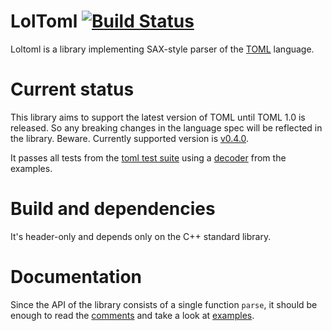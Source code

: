 LolToml [![Build Status](https://travis-ci.org/andrusha97/loltoml.svg?branch=master)](https://travis-ci.org/andrusha97/loltoml)
=======
Loltoml is a library implementing SAX-style parser of the [TOML](https://github.com/toml-lang/toml) language.

Current status
==============
This library aims to support the latest version of TOML until TOML 1.0 is released.
So any breaking changes in the language spec will be reflected in the library. Beware.
Currently supported version is [v0.4.0](https://github.com/toml-lang/toml/tree/v0.4.0).

It passes all tests from the [toml test suite](https://github.com/BurntSushi/toml-test)
using a [decoder](https://github.com/andrusha97/loltoml/blob/master/examples/toml-test-decoder.cpp) from the examples.

Build and dependencies
=====================
It's header-only and depends only on the C++ standard library.

Documentation
=============
Since the API of the library consists of a single function `parse`, it should be enough
to read the [comments](https://github.com/andrusha97/loltoml/blob/master/include/loltoml/parse.hpp)
and take a look at [examples](https://github.com/andrusha97/loltoml/tree/master/examples).
